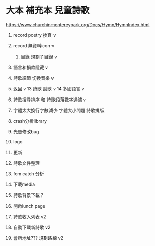 # 大本 補充本 兒童詩歌
https://www.churchinmontereypark.org/Docs/Hymn/HymnIndex.html


1. record poetry 換頁 v
2. record 無資料icon v
   1. 目錄 規劃子目錄 v
3. 語言和捐款隱藏 v
4. 詩歌細節 切換音樂 v
5. 返回 v
13 詩歌 副歌 v
14 多國語言 v
6. 詩歌搜尋排序 和 詩歌段落數字過濾 v

7. 字體太大換行字數減少 字體大小問題 詩歌排版 
8. crash分析library
9. 光告修改bug
10. logo
11. 更新
12. 詩歌文件整理
13. fcm catch 分析
14. 下載media 
15. 詩歌背景下載？ 
16. 開啟lunch page

16. 詩歌收入列表 v2
17. 自動下載新詩歌 v2
17. 會所地址??? 規劃路線 v2